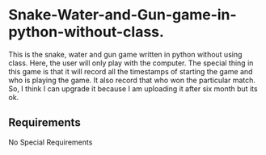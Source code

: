 # Snake-Water-and-Gun-game-in-python-without-class.
This is the snake, water and gun game written in python without using class. Here, the user will only play with the computer. The special thing in this game is that it will record all the timestamps of starting the game and who is playing the game. It also record that who won the particular match. So, I think I can upgrade it because I am uploading it after six month but its ok.

## Requirements
No Special Requirements